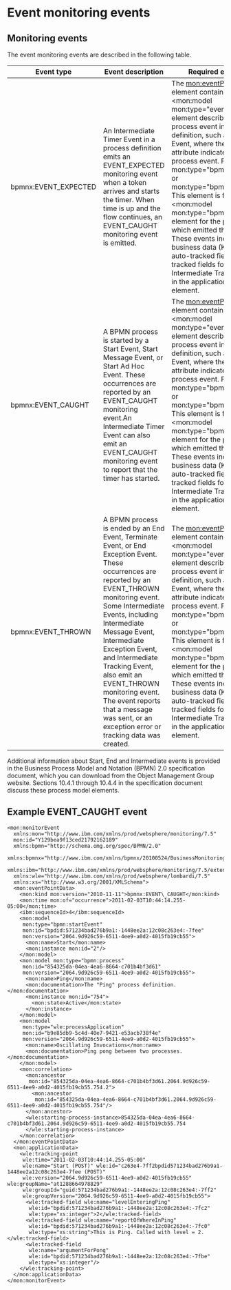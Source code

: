 # Event monitoring events

## Monitoring events

The event monitoring events
are described in the following table.

| Event type           | Event description                                                                                                                                                                                                                                                                                                                                                                                                               | Required elements                                                                                                                                                                                                                                                                                                                                                                                                                                                                                                                                                                             |
|----------------------|---------------------------------------------------------------------------------------------------------------------------------------------------------------------------------------------------------------------------------------------------------------------------------------------------------------------------------------------------------------------------------------------------------------------------------|-----------------------------------------------------------------------------------------------------------------------------------------------------------------------------------------------------------------------------------------------------------------------------------------------------------------------------------------------------------------------------------------------------------------------------------------------------------------------------------------------------------------------------------------------------------------------------------------------|
| bpmnx:EVENT\_EXPECTED | An Intermediate Timer Event in a process definition emits an EVENT\_EXPECTED monitoring event when a token arrives and starts the timer. When time is up and the flow continues, an EVENT\_CAUGHT monitoring event is emitted.                                                                                                                                                                                                    | The <mon:eventPointData> element contains a <mon:model mon:type="event\_type"> element describing the process event in the process definition, such as a Start Event, where the mon:type attribute indicates the type of process event. For example, mon:type="bpmn:startEvent", or mon:type="bpmn:endEvent". This element is followed by a <mon:model mon:type="bpmn:process"> element for the process which emitted the event. These events include custom business data (KPIs and auto-tracked fields or tracked fields for an Intermediate Tracking Event) in the applicationData element. |
| bpmnx:EVENT\_CAUGHT   | A BPMN process is started by a Start Event, Start Message Event, or Start Ad Hoc Event. These occurrences are reported by an EVENT\_CAUGHT monitoring event.An Intermediate Timer Event can also emit an EVENT\_CAUGHT monitoring event to report that the timer has started.                                                                                                                                                     | The <mon:eventPointData> element contains a <mon:model mon:type="event\_type"> element describing the process event in the process definition, such as a Start Event, where the mon:type attribute indicates the type of process event. For example, mon:type="bpmn:startEvent", or mon:type="bpmn:endEvent". This element is followed by a <mon:model mon:type="bpmn:process"> element for the process which emitted the event. These events include custom business data (KPIs and auto-tracked fields or tracked fields for an Intermediate Tracking Event) in the applicationData element. |
| bpmnx:EVENT\_THROWN   | A BPMN process is ended by an End Event, Terminate Event, or End Exception Event. These occurrences are reported by an EVENT\_THROWN monitoring event. Some Intermediate Events, including Intermediate Message Event, Intermediate Exception Event, and Intermediate Tracking Event, also emit an EVENT\_THROWN monitoring event. The event reports that a message was sent, or an exception error or tracking data was created. | The <mon:eventPointData> element contains a <mon:model mon:type="event\_type"> element describing the process event in the process definition, such as a Start Event, where the mon:type attribute indicates the type of process event. For example, mon:type="bpmn:startEvent", or mon:type="bpmn:endEvent". This element is followed by a <mon:model mon:type="bpmn:process"> element for the process which emitted the event. These events include custom business data (KPIs and auto-tracked fields or tracked fields for an Intermediate Tracking Event) in the applicationData element. |

Additional information about Start, End and Intermediate
events is provided in the Business Process Model and Notation (BPMN)
2.0 specification document, which you can download from the Object Management Group website. Sections
10.4.1 through 10.4.4 in the specification document discuss these
process model elements.

## Example EVENT\_CAUGHT event

```
<mon:monitorEvent 
  xmlns:mon="http://www.ibm.com/xmlns/prod/websphere/monitoring/7.5" 
  mon:id="Y129bea9f13ced21792162189" 
  xmlns:bpmn="http://schema.omg.org/spec/BPMN/2.0" 
  xmlns:bpmnx="http://www.ibm.com/xmlns/bpmnx/20100524/BusinessMonitoring" 
  xmlns:ibm="http://www.ibm.com/xmlns/prod/websphere/monitoring/7.5/extensions" 
  xmlns:wle="http://www.ibm.com/xmlns/prod/websphere/lombardi/7.5" 
  xmlns:xs="http://www.w3.org/2001/XMLSchema">
  <mon:eventPointData>
    <mon:kind mon:version="2010-11-11">bpmnx:EVENT\_CAUGHT</mon:kind>
    <mon:time mon:of="occurrence">2011-02-03T10:44:14.255-05:00</mon:time>
    <ibm:sequenceId>4</ibm:sequenceId>
    <mon:model 
     mon:type="bpmn:startEvent" 
     mon:id="bpdid:571234bad276b9a1:-1448ee2a:12c08c263e4:-7fee" 
     mon:version="2064.9d926c59-6511-4ee9-a0d2-4015fb19cb55">
      <mon:name>Start</mon:name>
      <mon:instance mon:id="2"/>
    </mon:model>
    <mon:model mon:type="bpmn:process" 
     mon:id="854325da-04ea-4ea6-8664-c701b4bf3d61" 
     mon:version="2064.9d926c59-6511-4ee9-a0d2-4015fb19cb55">
      <mon:name>Ping</mon:name>
      <mon:documentation>The "Ping" process definition.</mon:documentation>
      <mon:instance mon:id="754">
        <mon:state>Active</mon:state>
      </mon:instance>
    </mon:model>
    <mon:model 
     mon:type="wle:processApplication" 
     mon:id="b9e85db9-5c4d-40e7-9421-e53acb738f4e" 
     mon:version="2064.9d926c59-6511-4ee9-a0d2-4015fb19cb55">
      <mon:name>Oscillating Invocations</mon:name>
      <mon:documentation>Ping pong between two processes.</mon:documentation>
    </mon:model>
    <mon:correlation>
      <mon:ancestor 
       mon:id="854325da-04ea-4ea6-8664-c701b4bf3d61.2064.9d926c59-6511-4ee9-a0d2-4015fb19cb55.754.2">
        <mon:ancestor 
         mon:id="854325da-04ea-4ea6-8664-c701b4bf3d61.2064.9d926c59-6511-4ee9-a0d2-4015fb19cb55.754"/>
      </mon:ancestor>
      <wle:starting-process-instance>854325da-04ea-4ea6-8664-c701b4bf3d61.2064.9d926c59-6511-4ee9-a0d2-4015fb19cb55.754
      </wle:starting-process-instance>
    </mon:correlation>
  </mon:eventPointData>
  <mon:applicationData>
    <wle:tracking-point 
     wle:time="2011-02-03T10:44:14.255-05:00" 
     wle:name="Start (POST)" wle:id="c263e4-7ff2bpdid571234bad276b9a1-1448ee2a12c08c263e4-7fee (POST)" 
     wle:version="2064.9d926c59-6511-4ee9-a0d2-4015fb19cb55" wle:groupName="at1288664978829" 
     wle:groupId="guid:571234bad276b9a1:-1448ee2a:12c08c263e4:-7ff2" 
     wle:groupVersion="2064.9d926c59-6511-4ee9-a0d2-4015fb19cb55">
      <wle:tracked-field wle:name="levelEnteringPing" 
       wle:id="bpdid:571234bad276b9a1:-1448ee2a:12c08c263e4:-7fc2" 
       wle:type="xs:integer">2</wle:tracked-field>
      <wle:tracked-field wle:name="reportOfWhereInPing" 
       wle:id="bpdid:571234bad276b9a1:-1448ee2a:12c08c263e4:-7fc0" 
       wle:type="xs:string">This is Ping. Called with level = 2.</wle:tracked-field>
      <wle:tracked-field 
       wle:name="argumentForPong" 
       wle:id="bpdid:571234bad276b9a1:-1448ee2a:12c08c263e4:-7fbe" 
       wle:type="xs:integer"/>
    </wle:tracking-point>
  </mon:applicationData>
</mon:monitorEvent>
```